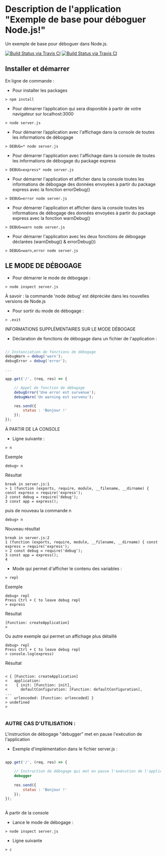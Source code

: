 # Description de l'application "Exemple de base pour déboguer Node.js!"

Un exemple de base pour déboguer dans Node.js.

[![Build Status via Travis CI](https://img.shields.io/badge/node.js-%3E%3D8.9.0-green.svg)](https://nodejs.org/en/download/releases/)
[![Build Status via Travis CI](https://img.shields.io/badge/npm-%3E%3D5.5.1-red.svg)](https://docs.npmjs.com/cli/version)

## Installer et démarrer

En ligne de commande :

- Pour installer les packages

```
> npm install
```

- Pour démarrer l’application qui sera disponible à partir de votre navigateur sur localhost:3000

```
> node server.js
```

- Pour démarrer l’application avec l'affichage dans la console de toutes les informations de débogage

```
> DEBUG=* node server.js
```

- Pour démarrer l'application avec l'affichage dans la console de toutes les informations de débogage du package express

```
> DEBUG=express* node server.js
```
- Pour démarrer l'application et afficher dans la console toutes les informations de débogage des données envoyées à partir du package express avec la fonction errorDebug()

```
> DEBUG=error node server.js
```

- Pour démarrer l'application et afficher dans la console toutes les informations de débogage des données envoyées à partir du package express avec la fonction warnDebug()

```
> DEBUG=warn node server.js
```

- Pour démarrer l'application avec les deux fonctions de débogage déclarées (warnDebug() & errorDebug())

```
> DEBUG=warn,error node server.js
```

## LE MODE DE DÉBOGAGE

- Pour démarrer le mode de débogage :

```
> node inspect server.js
```

À savoir : la commande 'node debug' est dépréciée dans les nouvelles versions de Node.js

- Pour sortir du mode de débogage :

```
> .exit
```

INFORMATIONS SUPPLÉMENTAIRES SUR LE MODE DÉBOGAGE

- Déclaration de fonctions de débogage dans un fichier de l'application :
    
```javascript

// Instanciation de fonctions de débogage
debugWarn = debug('warn');
debugError = debug('error');

...

app.get('/', (req, res) => {

    // Appel de fonction de débogage
    debugError('Une error est survenue');
    debugWarn('Un warning est survenu');

    res.send({
        status : 'Bonjour !'
    });
});

```

À PARTIR DE LA CONSOLE
- Ligne suivante :
    
```
> n
```

Exemple
        
```
debug> n
```

Résultat
        
```
break in server.js:1
> 1 (function (exports, require, module, __filename, __dirname) { const express = require('express');
2 const debug = require('debug');
3 const app = express();
```

puis de nouveau la commande n
        
```
debug> n
```

Nouveau résultat
        
```
break in server.js:2
1 (function (exports, require, module, __filename, __dirname) { const express = require('express');
> 2 const debug = require('debug');
3 const app = express();
4
```

 - Mode qui permet d'afficher le contenu des variables :
    
```
> repl
```

Exemple
        
```
debug> repl
Press Ctrl + C to leave debug repl
> express
```

Résultat
        
```
[Function: createApplication]
>
```

Ou autre exemple qui permet un affichage plus détaillé
            
```
debug> repl
Press Ctrl + C to leave debug repl
> console.log(express)
```

Résultat
            
```

< { [Function: createApplication]
<   application:
<    { init: [Function: init],
<      defaultConfiguration: [Function: defaultConfiguration],
...
<   urlencoded: [Function: urlencoded] }
> undefined
>
                
```

### AUTRE CAS D'UTILISATION :
   
L'instruction de débogage "debugger" met en pause l'exécution de l'application

- Exemple d'implémentation dans le fichier server.js :
        
```javascript

app.get('/', (req, res) => {

    // Instruction de débogage qui met en pause l'exécution de l'application
    debugger
    
    res.send({
        status : 'Bonjour !'
    });
});
            
```

À partir de la console

- Lance le mode de débogage :
 
```
> node inspect server.js
```

- Ligne suivante

```
> c
